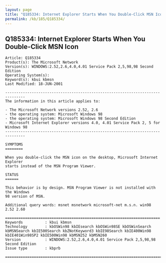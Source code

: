 ```yaml
---
layout: page
title: "Q185334: Internet Explorer Starts When You Double-Click MSN Icon"
permalink: /kb/185/Q185334/
---
```


## Q185334: Internet Explorer Starts When You Double-Click MSN Icon

	Article: Q185334
	Product(s): The Microsoft Network
	Version(s): WINDOWS:2.52,2.6,4.0,4.01 Service Pack 2,5,98,98 Second Edition
	Operating System(s): 
	Keyword(s): kbui kbmsn
	Last Modified: 18-JUN-2001
	
	-------------------------------------------------------------------------------
	The information in this article applies to:
	
	- The Microsoft Network versions 2.52, 2.6 
	- the operating system: Microsoft Windows 98 
	- the operating system: Microsoft Windows 98 Second Edition 
	- Microsoft Internet Explorer versions 4.0, 4.01 Service Pack 2, 5 for Windows 98 
	-------------------------------------------------------------------------------
	
	SYMPTOMS
	========
	
	When you double-click the MSN icon on the desktop, Microsoft Internet Explorer
	starts instead of the MSN Program Viewer.
	
	STATUS
	======
	
	This behavior is by design. MSN Program Viewer is not installed with the Windows
	98 version of MSN.
	
	Additional query words: msnet msnetwork microsoft-net m.s.n. win98 2.52 2.60
	
	======================================================================
	Keywords          : kbui kbmsn 
	Technology        : kbOSWin98 kbIEsearch kbOSWin98SE kbOSWinSearch kbMSNSearch kbIE500Search kbZNotKeyword3 kbIE98Search kbIE400Win98 kbIE401Win98SP2 kbIE500Win98 kbMSN252 kbMSN260
	Version           : WINDOWS:2.52,2.6,4.0,4.01 Service Pack 2,5,98,98 Second Edition
	Issue type        : kbprb
	
	=============================================================================
	
